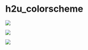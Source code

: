 h2u_colorscheme
===============

![][1]

![][2]

![][3]

[1]: http://hail2u.github.io/h2u_colorscheme/img/h2u_black.png
[2]: http://hail2u.github.io/h2u_colorscheme/img/h2u_dark.png
[3]: http://hail2u.github.io/h2u_colorscheme/img/h2u_white.png
